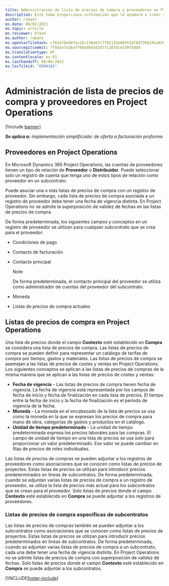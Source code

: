 ```yaml
---
title: Administración de lista de precios de compra y proveedores en Project Operations
description: Este tema proporciona información que le ayudará a crear y mantener datos de proveedores y listas de precios de compra para la subcontratación.
author: rumant
ms.date: 08/02/2021
ms.topic: article
ms.reviewer: kfend
ms.author: rumant
ms.openlocfilehash: cf62ef8eb87ac2bc138e63c7f92132e00451df6d7766291a8399a94a070799ab
ms.sourcegitcommit: 7f8d1e7a16af769adb43d1877c28fdce53975db8
ms.translationtype: HT
ms.contentlocale: es-ES
ms.lasthandoff: 08/06/2021
ms.locfileid: "6994162"
---
```

# <a name="vendor-and-purchase-price-list-management-in-project-operations"></a>Administración de lista de precios de compra y proveedores en Project Operations

[!include [banner](../../includes/dataverse-preview.md)]

_**Se aplica a:** implementación simplificada: de oferta a facturación proforma_

## <a name="vendors-in-project-operations"></a>Proveedores en Project Operations

En Microsoft Dynamics 365 Project Operations, las cuentas de proveedores tienen un tipo de relación de **Proveedor** o **Distribuidor**. Puede seleccionar solo un registro de cuenta que tenga uno de estos tipos de relación como proveedor en un subcontrato.

Puede asociar una o más listas de precios de compra con un registro de proveedor. Sin embargo, cada lista de precios de compra asociada a un registro de proveedor debe tener una fecha de vigencia distinta. En Project Operations no se admite la superposición de validez de fechas en las listas de precios de compra.

De forma predeterminada, los siguientes campos y conceptos en un registro de proveedor se utilizan para cualquier subcontrato que se crea para el proveedor:

- Condiciones de pago
- Contacto de facturación
- Contacto principal

    > [!NOTE]
    > De forma predeterminada, el contacto principal del proveedor se utiliza como administrador de cuentas del proveedor del subcontrato.

- Moneda
- Listas de precios de compra actuales

## <a name="purchase-price-lists-in-project-operations"></a>Listas de precios de compra en Project Operations

Una lista de precios donde el campo **Contexto** esté establecido en **Compra** se considera una lista de precios de compra. Las listas de precios de compra se pueden definir para representar un catálogo de tarifas de compra por tiempo, gastos y materiales. Las listas de precios de compra se asemejan a las listas de precios de costes y ventas en Project Operations. Los siguientes conceptos se aplican a las listas de precios de compras de la misma manera que se aplican a las listas de precios de costes y ventas:

- **Fecha de vigencia** – Las listas de precios de compra tienen fecha de vigencia. La fecha de vigencia está representada por los campos de fecha de inicio y fecha de finalización en cada lista de precios. El tiempo entre la fecha de inicio y la fecha de finalización es el período de vigencia de la fecha.
- **Moneda** – La moneda en el encabezado de la lista de precios se usa como la moneda en la que se expresan los precios de compra para mano de obra, categorías de gastos y productos en el catálogo.
- **Unidad de tiempo predeterminada** – La unidad de tiempo predeterminada expresa los precios laborales para las compras. El campo de unidad de tiempo en una lista de precios se usa solo para proporcionar un valor predeterminado. Ese valor se puede cambiar en filas de precios de roles individuales.

Las listas de precios de compras se pueden adjuntar a los registros de proveedores como asociaciones que se conocen como listas de precios de proyectos. Estas listas de precios se utilizan para introducir precios predeterminados en líneas de subcontratos. De forma predeterminada, cuando se adjuntan varias listas de precios de compra a un registro de proveedor, se utiliza la lista de precios más actual para los subcontratos que se crean para el proveedor. Solo listas de precios donde el campo **Contexto** esté establecido en **Compra** se puede adjuntar a los registros de proveedores.

### <a name="subcontract-specific-purchase-price-lists"></a>Listas de precios de compra específicas de subcontratos

Las listas de precios de compras también se pueden adjuntar a los subcontratos como asociaciones que se conocen como listas de precios de proyectos. Estas listas de precios se utilizan para introducir precios predeterminados en líneas de subcontratos. De forma predeterminada, cuando se adjuntan varias listas de precios de compra a un subcontrato, cada una debe tener una fecha de vigencia distinta. En Project Operations no se admite listas de precios de compra con superposición de validez de fechas. Solo listas de precios donde el campo **Contexto** esté establecido en **Compra** se puede adjuntar a los subcontratos.

[!INCLUDE[footer-include](../../includes/footer-banner.md)]
